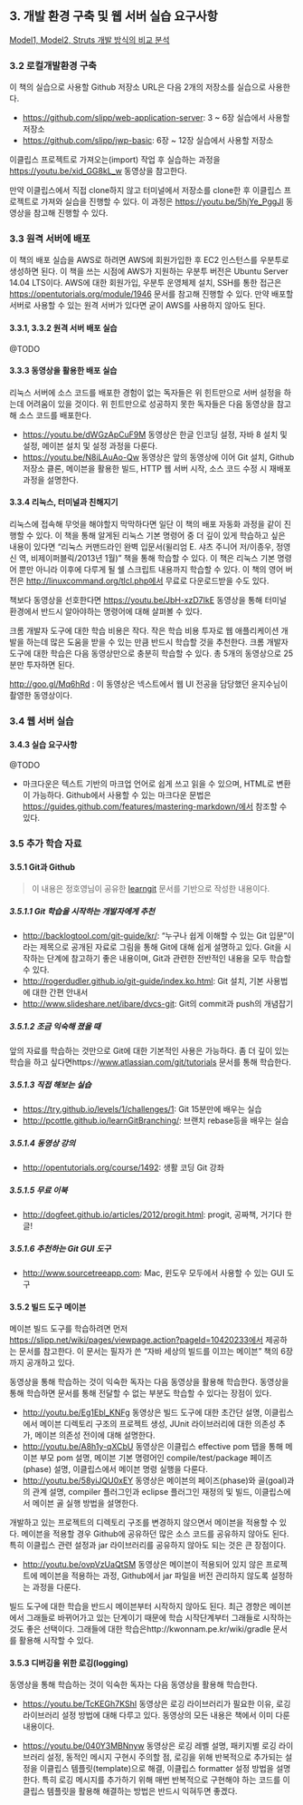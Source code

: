 ## 3. 개발 환경 구축 및 웹 서버 실습 요구사항
[Model1, Model2, Struts 개발 방식의 비교 분석](http://www.javajigi.net/pages/viewpage.action?pageId=73)

### 3.2	로컬개발환경 구축
이 책의 실습으로 사용할 Github 저장소 URL은 다음 2개의 저장소를 실습으로 사용한다.

* https://github.com/slipp/web-application-server: 3 ~ 6장 실습에서 사용할 저장소
* https://github.com/slipp/jwp-basic: 6장 ~ 12장 실습에서 사용할 저장소

이클립스 프로젝트로 가져오는(import) 작업 후 실습하는 과정을 https://youtu.be/xid_GG8kL_w 동영상을 참고한다. 

만약 이클립스에서 직접 clone하지 않고 터미널에서 저장소를 clone한 후 이클립스 프로젝트로 가져와 실습을 진행할 수 있다. 이 과정은 https://youtu.be/5hjYe_PggJI 동영상을 참고해 진행할 수 있다.

### 3.3	원격 서버에 배포
이 책의 배포 실습을 AWS로 하려면 AWS에 회원가입한 후 EC2 인스턴스를 우분투로 생성하면 된다. 이 책을 쓰는 시점에 AWS가 지원하는 우분투 버전은 Ubuntu Server 14.04 LTS이다. AWS에 대한 회원가입, 우분투 운영체제 설치, SSH를 통한 접근은 https://opentutorials.org/module/1946 문서를 참고해 진행할 수 있다. 만약 배포할 서버로 사용할 수 있는 원격 서버가 있다면 굳이 AWS를 사용하지 않아도 된다.

#### 3.3.1, 3.3.2 원격 서버 배포 실습
@TODO

#### 3.3.3	동영상을 활용한 배포 실습
리눅스 서버에 소스 코드를 배포한 경험이 없는 독자들은 위 힌트만으로 서버 설정을 하는데 어려움이 있을 것이다. 위 힌트만으로 성공하지 못한 독자들은 다음 동영상을 참고해 소스 코드를 배포한다.

* https://youtu.be/dWGzApCuF9M 동영상은 한글 인코딩 설정, 자바 8 설치 및 설정, 메이븐 설치 및 설정 과정을 다룬다.
* https://youtu.be/N8iLAuAo-Qw 동영상은 앞의 동영상에 이어 Git 설치, Github 저장소 클론, 메이븐을 활용한 빌드, HTTP 웹 서버 시작, 소스 코드 수정 시 재배포 과정을 설명한다.

#### 3.3.4	리눅스, 터미널과 친해지기
리눅스에 접속해 무엇을 해야할지 막막하다면 일단 이 책의 배포 자동화 과정을 같이 진행할 수 있다. 이 책을 통해 알게된 리눅스 기본 명령어 중 더 깊이 있게 학습하고 싶은 내용이 있다면 “리눅스 커맨드라인 완벽 입문서(윌리엄 E. 샤츠 주니어 저/이종우, 정영신 역, 비제이퍼블릭/2013년 1월)” 책을 통해 학습할 수 있다. 이 책은 리눅스 기본 명령어 뿐만 아니라 이후에 다루게 될 쉘 스크립트 내용까지 학습할 수 있다. 이 책의 영어 버전은 http://linuxcommand.org/tlcl.php에서 무료로 다운로드받을 수도 있다.

책보다 동영상을 선호한다면 https://youtu.be/JbH-xzD7IkE 동영상을 통해 터미널 환경에서 반드시 알아야하는 명령어에 대해 살펴볼 수 있다.

크롬 개발자 도구에 대한 학습 비용은 작다. 작은 학습 비용 투자로 웹 애플리케이션 개발을 하는데 많은 도움을 받을 수 있는 만큼 반드시 학습할 것을 추천한다. 크롬 개발자 도구에 대한 학습은 다음 동영상만으로 충분히 학습할 수 있다. 총 5개의 동영상으로 25분만 투자하면 된다.

http://goo.gl/Mq6hRd : 이 동영상은 넥스트에서 웹 UI 전공을 담당했던 윤지수님이 촬영한 동영상이다.

### 3.4	웹 서버 실습

#### 3.4.3	실습 요구사항
@TODO

* 마크다운은 텍스트 기반의 마크업 언어로 쉽게 쓰고 읽을 수 있으며, HTML로 변환이 가능하다. Github에서 사용할 수 있는 마크다운 문법은 https://guides.github.com/features/mastering-markdown/에서 참조할 수 있다. 

### 3.5	추가 학습 자료
#### 3.5.1 Git과 Github
> 이 내용은 정호영님이 공유한 [learngit](https://github.com/honux77/practice/wiki/learngit) 문서를 기반으로 작성한 내용이다.

##### 3.5.1.1	Git 학습을 시작하는 개발자에게 추천
* http://backlogtool.com/git-guide/kr/: “누구나 쉽게 이해할 수 있는 Git 입문”이라는 제목으로 공개된 자료로 그림을 통해 Git에 대해 쉽게 설명하고 있다. Git을 시작하는 단계에 참고하기 좋은 내용이며, Git과 관련한 전반적인 내용을 모두 학습할 수 있다.
* http://rogerdudler.github.io/git-guide/index.ko.html: Git 설치, 기본 사용법에 대한 간편 안내서
* http://www.slideshare.net/ibare/dvcs-git: Git의 commit과 push의 개념잡기

##### 3.5.1.2	조금 익숙해 졌을 때
앞의 자료를 학습하는 것만으로 Git에 대한 기본적인 사용은 가능하다. 좀 더 깊이 있는 학습을 하고 싶다면https://www.atlassian.com/git/tutorials 문서를 통해 학습한다.

##### 3.5.1.3	직접 해보는 실습
* https://try.github.io/levels/1/challenges/1: Git 15분만에 배우는 실습
* http://pcottle.github.io/learnGitBranching/: 브랜치 rebase등을 배우는 실습

##### 3.5.1.4	동영상 강의
* http://opentutorials.org/course/1492: 생활 코딩  Git 강좌

##### 3.5.1.5	무료 이북
* http://dogfeet.github.io/articles/2012/progit.html: progit, 공짜책, 거기다 한글!

##### 3.5.1.6	추천하는 Git GUI 도구
* http://www.sourcetreeapp.com: Mac, 윈도우 모두에서 사용할 수 있는 GUI 도구

#### 3.5.2	빌드 도구 메이븐
메이븐 빌드 도구를 학습하려면 먼저 https://slipp.net/wiki/pages/viewpage.action?pageId=10420233에서 제공하는 문서를 참고한다. 이 문서는 필자가 쓴 “자바 세상의 빌드를 이끄는 메이븐” 책의 6장까지 공개하고 있다.

동영상을 통해 학습하는 것이 익숙한 독자는 다음 동영상을 활용해 학습한다. 동영상을 통해 학습하면 문서를 통해 전달할 수 없는 부분도 학습할 수 있다는 장점이 있다.

* http://youtu.be/Eg1Ebl_KNFg 동영상은 빌드 도구에 대한 초간단 설명, 이클립스에서 메이븐 디렉토리 구조의 프로젝트 생성, JUnit 라이브러리에 대한 의존성 추가, 메이븐 의존성 전이에 대해 설명한다.
* http://youtu.be/A8h1y-qXCbU 동영상은 이클립스 effective pom 탭을 통해 메이븐 부모 pom 설명, 메이븐 기본 명령어인 compile/test/package 페이즈(phase) 설명, 이클립스에서 메이븐 명령 실행을 다룬다.
* http://youtu.be/58yiJQU0xEY 동영상은 메이븐의 페이즈(phase)와 골(goal)과의 관계 설명, compiler 플러그인과 eclipse 플러그인 재정의 및 빌드, 이클립스에서 메이븐 골 실행 방법을 설명한다.

개발하고 있는 프로젝트의 디렉토리 구조를 변경하지 않으면서 메이븐을 적용할 수 있다. 메이븐을 적용할 경우 Github에 공유하던 많은 소스 코드를 공유하지 않아도 된다. 특히 이클립스 관련 설정과 jar 라이브러리를 공유하지 않아도 되는 것은 큰 장점이다.

* http://youtu.be/ovpVzUaQtSM 동영상은 메이븐이 적용되어 있지 않은 프로젝트에 메이븐을 적용하는 과정,  Github에서 jar 파일을 버전 관리하지 않도록 설정하는 과정을 다룬다.

빌드 도구에 대한 학습을 반드시 메이븐부터 시작하지 않아도 된다. 최근 경향은 메이븐에서 그래들로 바뀌어가고 있는 단계이기 때문에 학습 시작단계부터 그래들로 시작하는 것도 좋은 선택이다. 그래들에 대한 학습은http://kwonnam.pe.kr/wiki/gradle 문서를 활용해 시작할 수 있다.

#### 3.5.3	디버깅을 위한 로깅(logging)
동영상을 통해 학습하는 것이 익숙한 독자는 다음 동영상을 활용해 학습한다.

* https://youtu.be/TcKEGh7KShI 동영상은 로깅 라이브러리가 필요한 이유, 로깅 라이브러리 설정 방법에 대해 다루고 있다. 동영상의 모든 내용은 책에서 이미 다룬 내용이다.

* https://youtu.be/040Y3MBNnyw 동영상은 로깅 레벨 설명, 패키지별 로깅 라이브러리 설정, 동적인 메시지 구현시 주의할 점, 로깅을 위해 반복적으로 추가되는 설정을 이클립스 템플릿(template)으로 해결, 이클립스 formatter 설정 방법을 설명한다. 특히 로깅 메시지를 추가하기 위해 매번 반복적으로 구현해야 하는 코드를 이클립스 템플릿을 활용해 해결하는 방법은 반드시 익혀두면 좋겠다.

